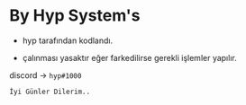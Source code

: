 # By Hyp System's

- hyp tarafından kodlandı.

- çalınması yasaktır eğer farkedilirse gerekli işlemler yapılır.

discord -> ``hyp#1000``

``İyi Günler Dilerim..``
